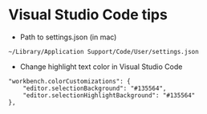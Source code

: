 # Visual Studio Code tips

- Path to settings.json (in mac)
```
~/Library/Application Support/Code/User/settings.json
```

- Change highlight text color in Visual Studio Code
```
"workbench.colorCustomizations": {
    "editor.selectionBackground": "#135564",
    "editor.selectionHighlightBackground": "#135564"
},
```